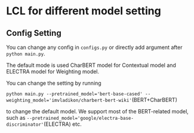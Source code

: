 # LCL for different model setting

## Config Setting
You can change any config in `configs.py` or directly add argument after `python main.py`.

The default mode is used CharBERT model for Contextual model and ELECTRA model for Weighting model.

You can change the setting by running
 
 ```python main.py --pretrained_model='bert-base-cased' --weighting_model='imvladikon/charbert-bert-wiki'```(BERT+CharBERT)
 
 to change the default model. We support most of the BERT-related model, such as
 ```--pretrained_model='google/electra-base-discriminator'```(ELECTRA) etc.
 